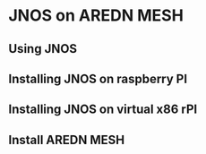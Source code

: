 # JNOS on AREDN MESH

## Using JNOS

## Installing JNOS on raspberry PI

## Installing JNOS on virtual x86 rPI

## Install AREDN MESH
